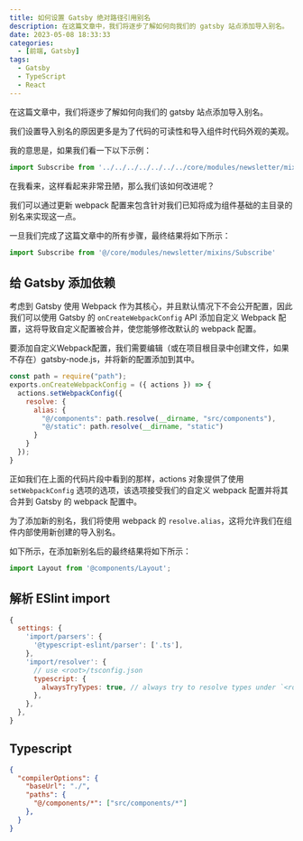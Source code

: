```yaml
---
title: 如何设置 Gatsby 绝对路径引用别名
description: 在这篇文章中，我们将逐步了解如何向我们的 gatsby 站点添加导入别名。
date: 2023-05-08 18:33:33
categories:
  - [前端, Gatsby]
tags:
  - Gatsby
  - TypeScript
  - React
---
```


<ins class="adsbygoogle" style="display:block; text-align:center;"  data-ad-layout="in-article" data-ad-format="fluid" data-ad-client="ca-pub-7962287588031867" data-ad-slot="2542544532"></ins><script> (adsbygoogle = window.adsbygoogle || []).push({});</script>

在这篇文章中，我们将逐步了解如何向我们的 gatsby 站点添加导入别名。

我们设置导入别名的原因更多是为了代码的可读性和导入组件时代码外观的美观。

我的意思是，如果我们看一下以下示例：

```ts
import Subscribe from '../../../../../../../core/modules/newsletter/mixins/Subscribe'
```

在我看来，这样看起来非常丑陋，那么我们该如何改进呢？

我们可以通过更新 webpack 配置来包含针对我们已知将成为组件基础的主目录的别名来实现这一点。

一旦我们完成了这篇文章中的所有步骤，最终结果将如下所示：

```ts
import Subscribe from '@/core/modules/newsletter/mixins/Subscribe'
```

## 给 Gatsby 添加依赖

考虑到 Gatsby 使用 Webpack 作为其核心，并且默认情况下不会公开配置，因此我们可以使用 Gatsby 的 `onCreateWebpackConfig` API 添加自定义 Webpack 配置，这将导致自定义配置被合并，使您能够修改默认的 webpack 配置。

要添加自定义Webpack配置，我们需要编辑（或在项目根目录中创建文件，如果不存在）gatsby-node.js，并将新的配置添加到其中。

```js
const path = require("path");
exports.onCreateWebpackConfig = ({ actions }) => {
  actions.setWebpackConfig({
    resolve: {
      alias: {
        "@/components": path.resolve(__dirname, "src/components"),
        "@/static": path.resolve(__dirname, "static")
      }
    }
  });
}
```

正如我们在上面的代码片段中看到的那样，actions 对象提供了使用 `setWebpackConfig` 选项的选项，该选项接受我们的自定义 webpack 配置并将其合并到 Gatsby 的 webpack 配置中。

为了添加新的别名，我们将使用 webpack 的 `resolve.alias`，这将允许我们在组件内部使用新创建的导入别名。

如下所示，在添加新别名后的最终结果将如下所示：

```ts
import Layout from '@components/Layout';
```

## 解析 ESlint import

```js
{
  settings: {
    'import/parsers': {
      '@typescript-eslint/parser': ['.ts'],
    },
    'import/resolver': {
      // use <root>/tsconfig.json
      typescript: {
        alwaysTryTypes: true, // always try to resolve types under `<roo/>@types` directory even it doesn't contain any source code, like `@types/unist`
      },
    },
  },
}
```

## Typescript

```json
{
  "compilerOptions": {
    "baseUrl": "./",
    "paths": {
      "@/components/*": ["src/components/*"]
    },
  }
}
```
